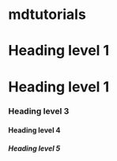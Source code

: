 # mdtutorials
# Heading level 1

<h1>Heading level 1</h1>

<h3>Heading level 3</h3>

<h4>Heading level 4</h4>

<h5>Heading level 5</h5>
